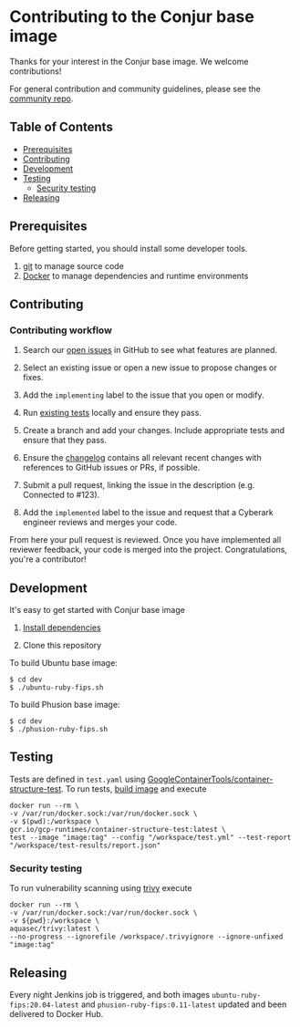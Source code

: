# Contributing to the Conjur base image

Thanks for your interest in the Conjur base image. We welcome contributions!


For general contribution and community guidelines, please see the [community repo](https://github.com/cyberark/community).

## Table of Contents

- [Prerequisites](#prerequisites)
- [Contributing](#contributing)
- [Development](#development)
- [Testing](#testing)
  - [Security testing ](#security-testing )
- [Releasing](#releasing)


## Prerequisites

Before getting started, you should install some developer tools. 

1. [git][get-git] to manage source code
1. [Docker][get-docker] to manage dependencies and runtime environments

[get-docker]: https://docs.docker.com/engine/installation
[get-git]: https://git-scm.com/downloads

## Contributing

### Contributing workflow

1. Search our [open issues](https://github.com/cyberark/conjur-base-image/issues) in GitHub to see what features are planned.

1. Select an existing issue or open a new issue to propose changes or fixes.

1. Add the `implementing` label to the issue that you open or modify.

1. Run [existing tests](#testing) locally and ensure they pass.

1. Create a branch and add your changes. Include appropriate tests and ensure that they pass.

1. Ensure the [changelog](CHANGELOG.md) contains all relevant recent changes with references to GitHub issues or PRs, if possible.

1. Submit a pull request, linking the issue in the description (e.g. Connected to #123).

1. Add the `implemented` label to the issue and request that a Cyberark engineer reviews and merges your code.

From here your pull request is reviewed. Once you have implemented all reviewer feedback, your code is merged into the project. Congratulations, you're a contributor!

## Development

It's easy to get started with Conjur base image

1. [Install dependencies](#Prerequisites)

1. Clone this repository

To build Ubuntu base image:
   ```sh-session
   $ cd dev
   $ ./ubuntu-ruby-fips.sh
   ```
To build Phusion base image:
   ```sh-session
   $ cd dev
   $ ./phusion-ruby-fips.sh
   ```
## Testing

Tests are defined in `test.yaml` using [GoogleContainerTools/container-structure-test](https://github.com/GoogleContainerTools/container-structure-test).
To run tests, [build image](#Development) and execute 

   ```sh-session
docker run --rm \
  -v /var/run/docker.sock:/var/run/docker.sock \
  -v $(pwd):/workspace \
  gcr.io/gcp-runtimes/container-structure-test:latest \
  test --image "image:tag" --config "/workspace/test.yml" --test-report "/workspace/test-results/report.json"
   ```
### Security testing 
To run vulnerability scanning using [trivy](https://github.com/aquasecurity/trivy) execute
   
   ```sh-session
 docker run --rm \
   -v /var/run/docker.sock:/var/run/docker.sock \
   -v ${pwd}:/workspace \
   aquasec/trivy:latest \
   --no-progress --ignorefile /workspace/.trivyignore --ignore-unfixed "image:tag"
   ```

## Releasing

Every night Jenkins job is triggered, and both images `ubuntu-ruby-fips:20.04-latest` and `phusion-ruby-fips:0.11-latest` updated and been delivered to Docker Hub.
